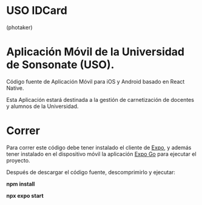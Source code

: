 # USO IDCard 
(photaker)

# Aplicación Móvil de la Universidad de Sonsonate (USO).

Código fuente de Aplicación Móvil para iOS y Android basado en React Native.

Esta Aplicación estará destinada a la gestión de carnetización de docentes y alumnos de la Universidad.

# Correr

Para correr este código debe tener instalado el cliente de <a href="https://docs.expo.dev">Expo</a>, y además tener instalado en el dispositivo móvil la aplicación <a href="https://expo.dev/client">Expo Go</a> para ejecutar el proyecto.


Después de descargar el código fuente, descomprimirlo y ejecutar:

<Strong>npm install</Strong>

<Strong>npx expo start</Strong>

